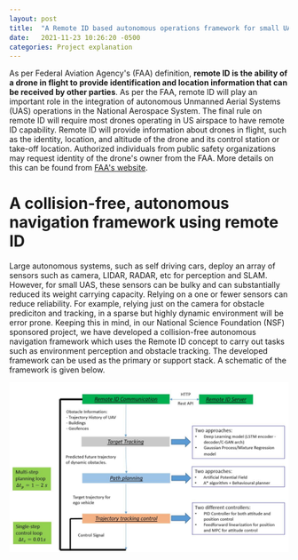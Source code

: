 ```yaml
---
layout: post
title:  "A Remote ID based autonomous operations framework for small UAS"
date:   2021-11-23 10:26:20 -0500
categories: Project explanation
---
```


As per Federal Aviation Agency's (FAA) definition, **remote ID is the ability of a drone in flight to provide identification and location information that can be received by other parties**. As per the FAA, remote ID will play an important role in the integration of autonomous Unmanned Aerial Systems (UAS) operations in the National Aerospace System. The final rule on remote ID will require most drones operating in US airspace to have remote ID capability. Remote ID will provide information about drones in flight, such as the identity, location, and altitude of the drone and its control station or take-off location. Authorized individuals from public safety organizations may request identity of the drone's owner from the FAA. More details on this can be found from [FAA's website](https://www.faa.gov/uas/getting_started/remote_id/).

# A collision-free, autonomous navigation framework using remote ID

Large autonomous systems, such as self driving cars, deploy an array of sensors such as camera, LIDAR, RADAR, etc for perception and SLAM. However, for small UAS, these sensors can be bulky and can substantially reduced its weight carrying capacity. Relying on a one or fewer sensors can reduce reliability. For example, relying just on the camera for obstacle prediciton and tracking, in a sparse but highly dynamic environment will be error prone. Keeping this in mind, in our National Science Foundation (NSF) sponsored project, we have developed a collision-free autonomous navigation framework which uses the Remote ID concept to carry out tasks such as environment perception and obstacle tracking. The developed framework can be used as the primary or support stack. A schematic of the framework is given below. 

![Schematic](../images/framework_schematic.jpg)

